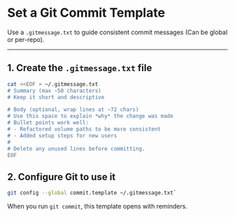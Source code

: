 # Set a Git Commit Template

Use a `.gitmessage.txt` to guide consistent commit messages (Can be global or per-repo).

---
## 1. Create the `.gitmessage.txt` file

```bash
cat <<EOF > ~/.gitmessage.txt
# Summary (max ~50 characters)
# Keep it short and descriptive

# Body (optional, wrap lines at ~72 chars)
# Use this space to explain *why* the change was made
# Bullet points work well:
# - Refactored volume paths to be more consistent
# - Added setup steps for new users
#
# Delete any unused lines before committing.
EOF
```

## 2. Configure Git to use it

```bash
git config --global commit.template ~/.gitmessage.txt`
```

When you run `git commit`, this template opens with reminders.
